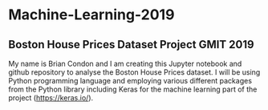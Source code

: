 # Machine-Learning-2019
## Boston House Prices Dataset Project GMIT 2019

My name is Brian Condon and I am creating this Jupyter notebook and github repository to analyse the Boston House Prices dataset. 
I will be using Python programming language and employing various different packages from the Python library including Keras for the machine learning part of the project (https://keras.io/). 


